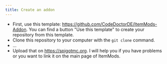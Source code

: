 ```yaml
---
title: Create an addon
---
```


* First, use this template: <https://github.com/CodeDoctorDE/ItemMods-Addon>. You can find a button "Use this template"
  to create your repository from this template.
* Clone this repository to your computer with the `git clone` command.
* ...
* Upload that on <https://spigotmc.org>. I will help you if you have problems or you want to link it on the main page of
  ItemMods.